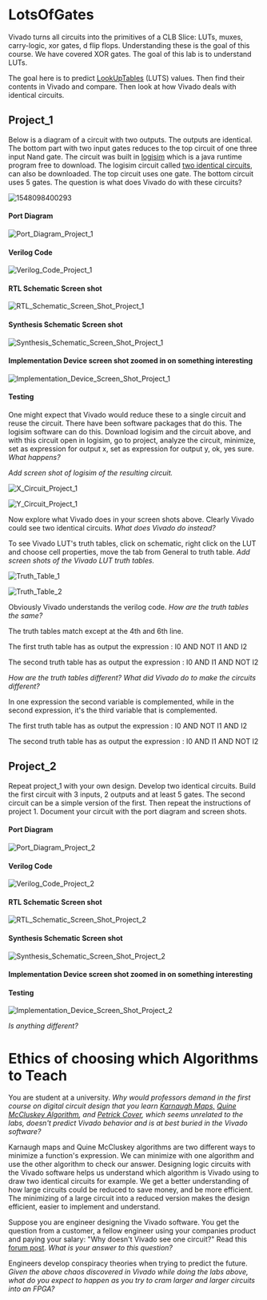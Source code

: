 # LotsOfGates
Vivado turns all circuits into the primitives of a CLB Slice: LUTs, muxes, carry-logic, xor gates, d flip flops. Understanding these is the goal of this course. We have covered XOR gates.  The goal of this lab is to understand LUTs. 

The goal here is to predict [LookUpTables](https://en.wikipedia.org/wiki/Lookup_table) (LUTS) values.
Then find their contents in Vivado and compare.
Then look at how Vivado deals with identical circuits. 

## Project_1

Below is a diagram of a circuit with two outputs. The outputs are identical. The bottom part with two input gates reduces to the top circuit of one three input Nand gate. The circuit was built in  [logisim](https://sourceforge.net/projects/circuit/) which is a java runtime program free to download. The logisim circuit called [two identical circuits](https://github.com/ENES-246DigitalElectronics/ENES246/blob/master/-4LotsOfGates/TwoIdenticalCircuits.circ), can also be downloaded.  The top circuit uses one gate. The bottom circuit uses 5 gates.  The question is what does Vivado do with these circuits?

![1548098400293](1548098400293.png)

#### Port Diagram

![Port_Diagram_Project_1](Port_Diagram_Project_1.PNG)

#### Verilog Code

![Verilog_Code_Project_1](Verilog_Code_Project_1.PNG)

#### RTL Schematic Screen shot

![RTL_Schematic_Screen_Shot_Project_1](RTL_Schematic_Screen_Shot_Project_1.PNG)

#### Synthesis Schematic Screen shot

![Synthesis_Schematic_Screen_Shot_Project_1](Synthesis_Schematic_Screen_Shot_Project_1.PNG)

#### Implementation Device screen shot zoomed in on something interesting

![Implementation_Device_Screen_Shot_Project_1](Implementation_Device_Screen_Shot_Project_1.PNG)

#### Testing

One might expect that Vivado would reduce these to a single circuit and reuse the circuit. There have been software packages that do this.  The logisim software can do this. Download logisim and the circuit above, and with this circuit open in logisim, go to project, analyze the circuit, minimize, set as expression for output x, set as expression for output y, ok, yes sure. *What happens?*

*Add screen shot of logisim of the resulting circuit.*  

![X_Circuit_Project_1](X_Circuit_Project_1.PNG)

![Y_Circuit_Project_1](Y_Circuit_Project_1.PNG)



Now explore what Vivado does in your screen shots above. Clearly Vivado could see two identical circuits. *What does Vivado do instead?*

To see Vivado LUT's truth tables, click on schematic, right click on the LUT and choose cell properties, move the tab from General to truth table. *Add screen shots of the Vivado LUT truth tables.* 

![Truth_Table_1](Truth_Table_1.PNG)

![Truth_Table_2](Truth_Table_2.PNG)

Obviously Vivado understands the verilog code. *How are the truth tables the same?* 

The truth tables match except at the 4th and 6th line.

The first truth table has as output the expression : I0 AND NOT I1 AND I2

The second truth table has as output the expression : I0 AND I1 AND NOT I2 

*How are the truth tables different? What did Vivado do to make the circuits different?* 

In one expression the second variable is complemented, while in the second expression, it's the third variable that is complemented.

The first truth table has as output the expression : I0 AND NOT I1 AND I2

The second truth table has as output the expression : I0 AND I1 AND NOT I2 

## Project_2

Repeat project_1 with your own design. Develop two identical circuits. Build the first circuit with 3 inputs, 2 outputs and at least 5 gates. The second circuit can be a simple version of the first.  Then repeat the instructions of project 1.  Document your circuit with the port diagram and screen shots. 

#### Port Diagram

![Port_Diagram_Project_2](Port_Diagram_Project_2.PNG)

#### Verilog Code

![Verilog_Code_Project_2](Verilog_Code_Project_2.PNG)

#### RTL Schematic Screen shot

![RTL_Schematic_Screen_Shot_Project_2](RTL_Schematic_Screen_Shot_Project_2.PNG)

#### Synthesis Schematic Screen shot

![Synthesis_Schematic_Screen_Shot_Project_2](Synthesis_Schematic_Screen_Shot_Project_2.PNG)

#### Implementation Device screen shot zoomed in on something interesting

#### Testing

![Implementation_Device_Screen_Shot_Project_2](Implementation_Device_Screen_Shot_Project_2.PNG)

*Is anything different?* 

# Ethics of choosing which Algorithms to Teach

You are student at a university. *Why would professors demand in the first course on digital circuit design that you learn  [Karnaugh Maps,](https://en.wikipedia.org/wiki/Karnaugh_map)  [Quine McCluskey Algorithm](https://en.wikipedia.org/wiki/Quine%E2%80%93McCluskey_algorithm), and  [Petrick Cover](https://en.wikipedia.org/wiki/Petrick%27s_method), which seems unrelated to the labs, doesn't predict Vivado behavior and is at best buried in the Vivado software?*

Karnaugh maps and Quine McCluskey algorithms are two different ways to minimize a function's expression. We can minimize with one algorithm and use the other algorithm to check our answer. Designing logic circuits with the Vivado software helps us understand which algorithm is Vivado using to draw two identical circuits for example. We get a better understanding of how large circuits could be reduced to save money, and be more efficient. The  minimizing of a large circuit into a reduced version makes the design efficient, easier to implement and understand.

Suppose you are engineer designing the Vivado software. You get the question from a customer, a fellow engineer using your companies product and paying your salary: "Why doesn't Vivado see one circuit?" Read this [forum post](https://forums.xilinx.com/t5/Synthesis/Question-about-LUT-usage-in-a-very-very-simple-combinatorial/td-p/221143).  *What is your answer to this question?*

Engineers develop conspiracy theories when trying to predict the future. *Given the above chaos discovered in Vivado while doing the labs above, what do you expect to happen as you try to cram larger and larger circuits into an FPGA?* 

